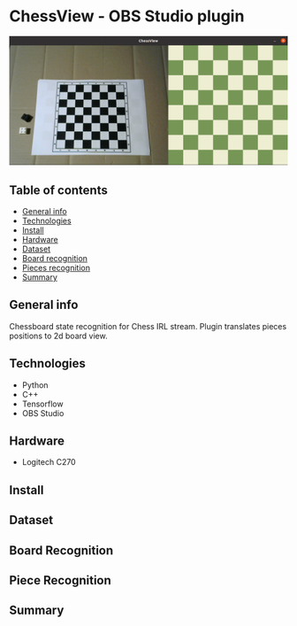 # ChessView - OBS Studio plugin

<img src="./resources/readme.png" alt="drawing" width="600"/>

## Table of contents
* [General info](#general-info)
* [Technologies](#technologies)
* [Install](#Install)
* [Hardware](#hardware)
* [Dataset](#dataset)
* [Board recognition](#board-recognition)
* [Pieces recognition](#pieces-recognition)
* [Summary](#summary)

## General info

Chessboard state recognition for Chess IRL stream. Plugin translates pieces positions to 2d board view.

## Technologies

* Python
* C++
* Tensorflow
* OBS Studio

## Hardware

* Logitech C270

## Install

## Dataset

## Board Recognition

## Piece Recognition

## Summary

